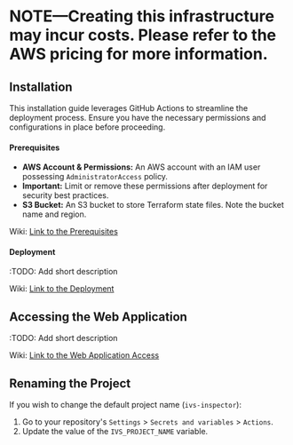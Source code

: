 # NOTE—Creating this infrastructure may incur costs. Please refer to the AWS pricing for more information.

## Installation

This installation guide leverages GitHub Actions to streamline the deployment process. Ensure you have the necessary permissions and configurations in place before proceeding.

#### Prerequisites

- **AWS Account & Permissions:** An AWS account with an IAM user possessing `AdministratorAccess` policy.
- **Important:** Limit or remove these permissions after deployment for security best practices.
- **S3 Bucket:** An S3 bucket to store Terraform state files. Note the bucket name and region.

Wiki: [Link to the Prerequisites](https://github.com/sathimal-aws/aws-ivs-inspector/wiki/01:-Prerequisites)

#### Deployment

:TODO: Add short description

Wiki: [Link to the Deployment](https://github.com/sathimal-aws/aws-ivs-inspector/wiki/02:-Backend-Infrastructure-Deployment)

## Accessing the Web Application

:TODO: Add short description

Wiki: [Link to the Web Application Access](https://github.com/sathimal-aws/aws-ivs-inspector/wiki/03:-Accessing-the-Web-Application)

<!-- 1. After all workflows complete successfully, go to the AWS console.
2. Navigate to the Amplify service in the region where you deployed your application.
3. Select your IVS Inspector application.
4. Under "Overview" > "Production branch," click the domain link to access your deployed IVS Inspector application.
5. You can now use the IVS Inspector web application using the default username `admin@ivs-inspector.com`, and the password `123Qwe,./`

![06-IvsInspectorAppLink.png](documentation/screenshots/06-IvsInspectorAppLink.png) -->

## Renaming the Project

If you wish to change the default project name (`ivs-inspector`):

1. Go to your repository's `Settings` > `Secrets and variables` > `Actions`.
2. Update the value of the `IVS_PROJECT_NAME` variable.

<!-- ## Pricing and Resource Usage

This document details the AWS resources used by IVS Inspector, their usage patterns, and associated costs, both during operation and at rest.

## Resource Usage

The following AWS services are used:

- **AWS Lambda:** [List Lambda functions and their purpose, e.g., API endpoints, stream processing].
- **Amazon API Gateway:** [Explain its role, e.g., exposing Lambda functions as HTTP APIs].
- **Amazon S3:** [Describe how S3 is used, e.g., storing Terraform state, website hosting].
- **AWS Amplify (If applicable):** [Explain how Amplify is used, e.g., web app hosting, CI/CD].
- **Amazon DynamoDB (If applicable):** [Describe how it is used, e.g. storing passenger and vehicle data.]
- **Amazon Cognito (if applicable):** [Describe how it is used, e.g., for Authentication.]

Example cost breakdown for a single lambda function:

- **`list-channels`:**
  - Memory: 128 MB
  - Estimated Invocations/month: 10,000
  - Estimated Avg. Duration: 200ms
  - Estimated Cost: $0.00417/month (calculated as shown above)

## Pricing

Costs are categorized by service and usage type.

**(Repeat this section for EACH service identified above)**

### [Service Name] (e.g., Amazon IVS)

**Operational Costs ("On Usage"):**

- [Specific usage metrics and pricing. E.g., IVS Channel Hours, Ingest hours, Playback hours].
- [Example: Channel Hours: $X per hour. Estimated usage: Y hours/month. Estimated monthly cost: $X * Y].

**Costs at Rest:**

- [Describe costs incurred even when the service isn't actively processing, e.g., storage fees for DynamoDB, data storage for S3].
- [Example: Storage costs for recordings are $Z per GB. Expected usage A GB. Expected monthly cost $Z * A.]

**Pricing Link:** [Link to the official AWS pricing page for this service].

## Cost Optimization Strategies (General)

- **Right-sizing:** Choose appropriate instance sizes for EC2, Lambda memory for Lambda functions, etc.
- **Scheduled Start/Stop:** Configure scheduled start/stop for EC2 instances or other resources used only during specific times.
- **Delete Unused Resources:** Remove unused resources when no longer required.
- **Free Tier:** Utilize the AWS Free Tier whenever possible.

## Detailed Pricing Information

[Add any further context on pricing estimates and how they were calculated]. -->
